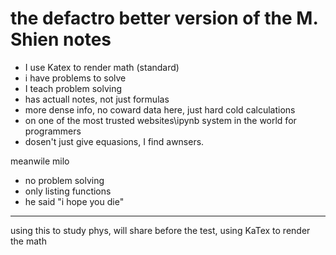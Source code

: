 # the defactro better version of the M. Shien notes

- I use Katex to render math (standard)
- i have problems to solve
- I teach problem solving
- has actuall notes, not just formulas
- more dense info, no coward data here, just hard cold calculations
- on one of the most trusted websites\ipynb system in the world for programmers
- dosen't just give equasions, I find awnsers.

meanwile milo

- no problem solving 
- only listing functions
- he said "i hope you die"


---


using this to study phys, will share before the test, using KaTex to render the math
